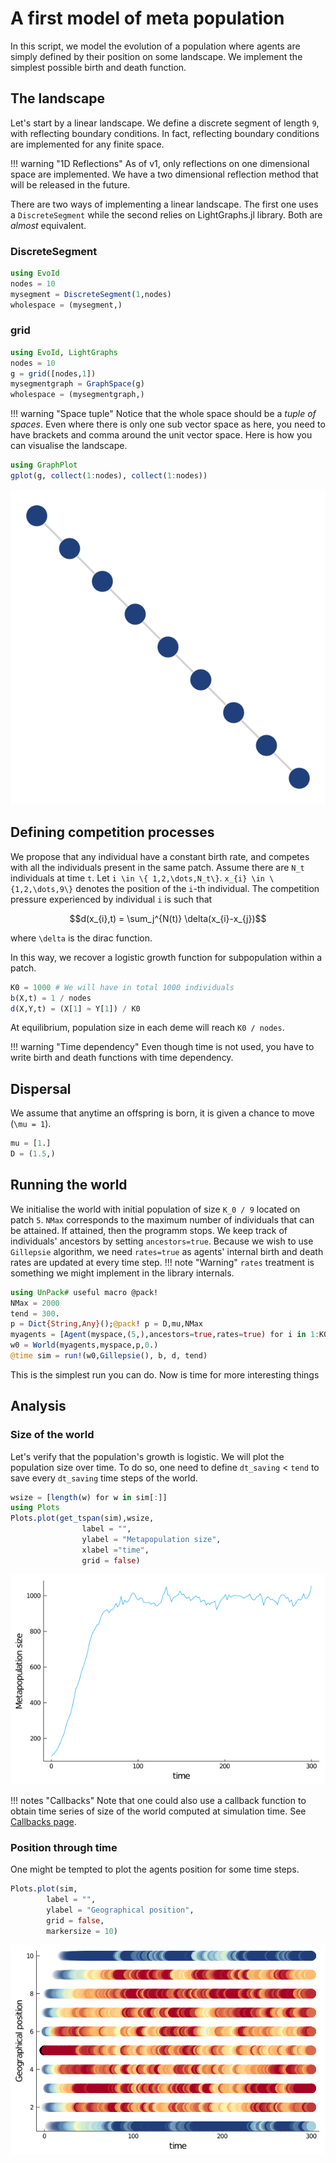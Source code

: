 # A first model of meta population

In this script, we model the evolution of a population where agents are simply defined by their position on some landscape. We implement the simplest possible birth and death function.

## The landscape
Let's start by a linear landscape. We define a discrete segment of length `9`, with reflecting boundary conditions. In fact, reflecting boundary conditions are implemented for any finite space.

!!! warning "1D Reflections"
    As of v1, only reflections on one dimensional space are implemented. We have a two dimensional reflection method that will be released in the future.

There are two ways of implementing a linear landscape. The first one uses a `DiscreteSegment` while the second relies on LightGraphs.jl library. Both are *almost* equivalent.

### DiscreteSegment
```julia
using EvoId
nodes = 10
mysegment = DiscreteSegment(1,nodes)
wholespace = (mysegment,)
```

### grid
```julia
using EvoId, LightGraphs
nodes = 10
g = grid([nodes,1])
mysegmentgraph = GraphSpace(g)
wholespace = (mysegmentgraph,)
```
!!! warning "Space tuple"
    Notice that the whole space should be a *tuple of spaces*. Even where there is only one sub vector space as here, you need to have brackets and comma around the unit vector space.
Here is how you can visualise the landscape.

```julia
using GraphPlot
gplot(g, collect(1:nodes), collect(1:nodes))
```
![delta_comp_pos](../assets/tutorials/line.png)

## Defining competition processes
We propose that any individual have a constant birth rate, and competes with all the individuals present in the same patch. Assume there are ``N_t`` individuals at time ``t``.
Let ``i \in \{ 1,2,\dots,N_t\}``. ``x_{i} \in \{1,2,\dots,9\}`` denotes the position of the ``i``-th individual.
The competition pressure experienced by individual ``i`` is such that

```math
d(x_{i},t) = \sum_j^{N(t)} \delta(x_{i}-x_{j})
```
where ``\delta`` is the dirac function.

In this way, we recover a logistic growth function for subpopulation within a patch.

```julia
K0 = 1000 # We will have in total 1000 individuals
b(X,t) = 1 / nodes
d(X,Y,t) = (X[1] ≈ Y[1]) / K0
```
At equilibrium, population size in each deme will reach `K0 / nodes`.

!!! warning "Time dependency"
    Even though time is not used, you have to write birth and death functions with time dependency.

## Dispersal
We assume that anytime an offspring is born, it is given a chance to move (`\mu = 1`).
```julia
mu = [1.]
D = (1.5,)
```
## Running the world
We initialise the world with initial population of size ``K_0 / 9`` located on patch `5`. `NMax` corresponds to the maximum number of individuals that can be attained. If attained, then the programm stops.
We keep track of individuals' ancestors by setting `ancestors=true`. Because we wish to use `Gillepsie` algorithm, we need `rates=true` as agents' internal birth and death rates are updated at every time step.
!!! note "Warning"
    `rates` treatment is something we might implement in the library internals.

```julia
using UnPack# useful macro @pack!
NMax = 2000
tend = 300.
p = Dict{String,Any}();@pack! p = D,mu,NMax
myagents = [Agent(myspace,(5,),ancestors=true,rates=true) for i in 1:K0/nodes]
w0 = World(myagents,myspace,p,0.)
@time sim = run!(w0,Gillepsie(), b, d, tend)
```
This is the simplest run you can do. Now is time for more interesting things

## Analysis

### Size of the world
Let's verify that the population's growth is logistic. We will plot the population size over time.
To do so, one need to define `dt_saving` < `tend` to save every `dt_saving` time steps of the world.

```julia
wsize = [length(w) for w in sim[:]]
using Plots
Plots.plot(get_tspan(sim),wsize,
                label = "",
                ylabel = "Metapopulation size",
                xlabel ="time",
                grid = false)
```
![](../assets/tutorials/delta_comp_wsize.png)


!!! notes "Callbacks"
    Note that one could also use a callback function to obtain time series of size of the world computed at simulation time. See [Callbacks page](../manual/callbacks.md).

### Position through time

One might be tempted to plot the agents position for some time steps.

```julia
Plots.plot(sim,
        label = "",
        ylabel = "Geographical position",
        grid = false,
        markersize = 10)
```
![delta_comp_pos](../assets/tutorials/delta_comp_pos.png)
